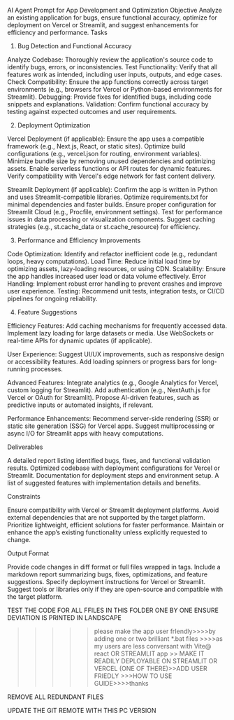 AI Agent Prompt for App Development and Optimization
Objective
Analyze an existing application for bugs, ensure functional accuracy, optimize for deployment on Vercel or Streamlit, and suggest enhancements for efficiency and performance.
Tasks
1. Bug Detection and Functional Accuracy

Analyze Codebase: Thoroughly review the application's source code to identify bugs, errors, or inconsistencies.
Test Functionality: Verify that all features work as intended, including user inputs, outputs, and edge cases.
Check Compatibility: Ensure the app functions correctly across target environments (e.g., browsers for Vercel or Python-based environments for Streamlit).
Debugging: Provide fixes for identified bugs, including code snippets and explanations.
Validation: Confirm functional accuracy by testing against expected outcomes and user requirements.

2. Deployment Optimization

Vercel Deployment (if applicable):
Ensure the app uses a compatible framework (e.g., Next.js, React, or static sites).
Optimize build configurations (e.g., vercel.json for routing, environment variables).
Minimize bundle size by removing unused dependencies and optimizing assets.
Enable serverless functions or API routes for dynamic features.
Verify compatibility with Vercel's edge network for fast content delivery.


Streamlit Deployment (if applicable):
Confirm the app is written in Python and uses Streamlit-compatible libraries.
Optimize requirements.txt for minimal dependencies and faster builds.
Ensure proper configuration for Streamlit Cloud (e.g., Procfile, environment settings).
Test for performance issues in data processing or visualization components.
Suggest caching strategies (e.g., st.cache_data or st.cache_resource) for efficiency.



3. Performance and Efficiency Improvements

Code Optimization: Identify and refactor inefficient code (e.g., redundant loops, heavy computations).
Load Time: Reduce initial load time by optimizing assets, lazy-loading resources, or using CDN.
Scalability: Ensure the app handles increased user load or data volume effectively.
Error Handling: Implement robust error handling to prevent crashes and improve user experience.
Testing: Recommend unit tests, integration tests, or CI/CD pipelines for ongoing reliability.

4. Feature Suggestions

Efficiency Features:
Add caching mechanisms for frequently accessed data.
Implement lazy loading for large datasets or media.
Use WebSockets or real-time APIs for dynamic updates (if applicable).


User Experience:
Suggest UI/UX improvements, such as responsive design or accessibility features.
Add loading spinners or progress bars for long-running processes.


Advanced Features:
Integrate analytics (e.g., Google Analytics for Vercel, custom logging for Streamlit).
Add authentication (e.g., NextAuth.js for Vercel or OAuth for Streamlit).
Propose AI-driven features, such as predictive inputs or automated insights, if relevant.


Performance Enhancements:
Recommend server-side rendering (SSR) or static site generation (SSG) for Vercel apps.
Suggest multiprocessing or async I/O for Streamlit apps with heavy computations.



Deliverables

A detailed report listing identified bugs, fixes, and functional validation results.
Optimized codebase with deployment configurations for Vercel or Streamlit.
Documentation for deployment steps and environment setup.
A list of suggested features with implementation details and benefits.

Constraints

Ensure compatibility with Vercel or Streamlit deployment platforms.
Avoid external dependencies that are not supported by the target platform.
Prioritize lightweight, efficient solutions for faster performance.
Maintain or enhance the app’s existing functionality unless explicitly requested to change.

Output Format

Provide code changes in diff format or full files wrapped in <xaiArtifact> tags.
Include a markdown report summarizing bugs, fixes, optimizations, and feature suggestions.
Specify deployment instructions for Vercel or Streamlit.
Suggest tools or libraries only if they are open-source and compatible with the target platform.



TEST THE CODE FOR ALL FFILES IN THIS FOLDER ONE BY ONE
ENSURE DEVIATION IS PRINTED IN LANDSCAPE
>>>>>please make the app user frIendly>>>>by adding one or two brilliant *.bat files >>>>as my users are less conversant with Vite@ react OR STREAMLIT app >> MAKE IT READILY DEPLOYABLE ON STREAMLIT OR VERCEL (ONE OF THERE)>>ADD USER FRIEDLY >>>HOW TO USE GUIDE>>>>thanks

REMOVE ALL REDUNDANT FILES

UPDATE THE GIT REMOTE WITH THIS PC VERSION